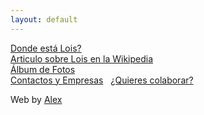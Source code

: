 ```yaml
---
layout: default
---
```


[Donde está Lois?](https://www.google.es/maps/place/24991+Lois,+Le%C3%B3n/@42.9841004,-5.1514912,16z/data=!3m1!4b1!4m5!3m4!1s0xd37d3fe5ffeed05:0x1567be6f6a50a252!8m2!3d42.9838173!4d-5.1467905)  
[Articulo sobre Lois en la Wikipedia](https://es.wikipedia.org/wiki/Lois_(Le%C3%B3n))  
[Álbum de Fotos](https://www.google.es/search?q=fotos+lois+pueblo&tbm=isch&tbo=u&source=univ&sa=X&ved=0ahUKEwjf-Mn_8ZDVAhWHuxQKHbiWCCkQsAQIJw&biw=1093&bih=519)   
[Contactos y Empresas](loispueblo.com/contacto)    
[¿Quieres colaborar?](loispueblo.com/colabora)  


Web by [Alex](alexandermeise.com)  
